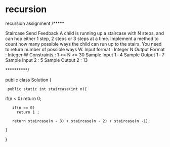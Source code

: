 # recursion
recursion assignment
/*****

Staircase
Send Feedback
A child is running up a staircase with N steps, and can hop either 1 step, 2 steps or 3 steps at a time. Implement a method to count how many possible ways the child can run up to the stairs. You need to return number of possible ways W.
Input format :
Integer N
Output Format :
Integer W
Constraints :
1 <= N <= 30
Sample Input 1 :
4
Sample Output 1 :
7
Sample Input 2 :
5
Sample Output 2 :
13

**********/

public class Solution {
	
		
     public static int staircase(int n){
		

if(n < 0)
         return 0;
       
       if(n == 0)
         return 1 ;
       
       return staircase(n - 3) + staircase(n - 2) + staircase(n -1);

	}
	
}

